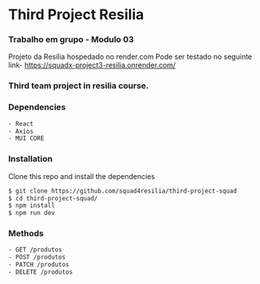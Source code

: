 # Third Project Resilia



### Trabalho em grupo - Modulo 03

Projeto da Resília hospedado no render.com
Pode ser testado no seguinte link- https://squadx-project3-resilia.onrender.com/
 
### Third team project in resilia course.


### Dependencies

```sh
- React
- Axios
- MUI CORE
```

### Installation

Clone this repo and install the dependencies

```sh
$ git clone https://github.com/squad4resilia/third-project-squad
$ cd third-project-squad/
$ npm install
$ npm run dev
```

### Methods

```sh
- GET /produtos
- POST /produtos
- PATCH /produtos
- DELETE /produtos
```


